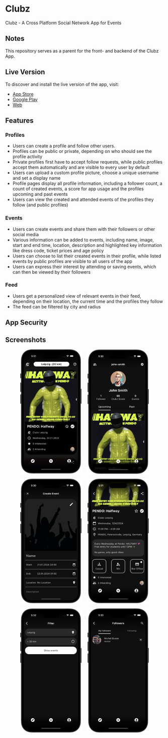 # Clubz

Clubz - A Cross Platform Social Network App for Events

## Notes

This repository serves as a parent for the front- and backend of the Clubz App.

## Live Version

To discover and install the live version of the app, visit:

- [App Store](https://apps.apple.com/en/app/clubz/id6444685917)
- [Google Play](https://play.google.com/store/apps/details?id=com.m_to_b.clubz)
- [Web](https://clubz.one)

## Features

### Profiles
- Users can create a profile and follow other users.
- Profiles can be public or private, depending on who should see the profile activity
- Private profiles first have to accept follow requests, while public profiles accept them automatically and are visible to every user by default
- Users can upload a custom profile picture, choose a unique username and set a display name
- Profile pages display all profile information, including a follower count, a count of created events, a score for app usage and the profiles upcoming and past events 
- Users can view the created and attended events of the profiles they follow (and public profiles)

### Events
- Users can create events and share them with their  followers or other social media
- Various information can be added to events, including  name, image, start and end time, location, description and highlighted key information like dress code, ticket prices and age policy
- Users can choose to list their created events in their profile, while listed events by public profiles are visible to all users of the app
- Users can express their interest by attending or saving events, which can then be viewed by their followers 

### Feed
- Users get a personalized view of relevant events in their feed, depending on their location, the current time and the profiles they follow
- The feed can be filtered by city and radius

## App Security

## Screenshots

<div style="display: flex; flex-direction: row; flex-wrap: wrap; justify-content: center; align-items: center; gap: 1em;">
<img src="./screenshots/feed.png" alt="feed example" width = "200em" >
<img src="./screenshots/profile.png" alt="profile example" width = "200em" >
<img src="./screenshots/edit-event.png" alt="edit event example" width = "200em">
<img src="./screenshots/event-details.png" alt="event details example" width = "200em" >
<img src="./screenshots/filter.png" alt="filter example" width = "200em" >
<img src="./screenshots/followers.png" alt="followers example" width = "200em" >